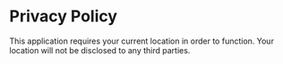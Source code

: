 # Privacy Policy

This application requires your current location in order to function. Your location will not be disclosed to any third parties.

